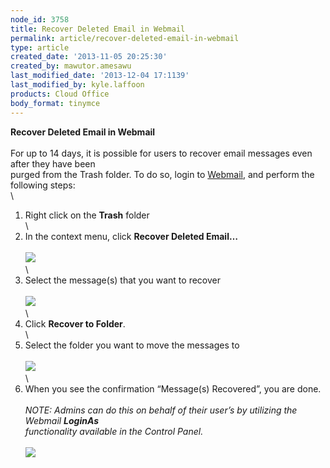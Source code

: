 ```yaml
---
node_id: 3758
title: Recover Deleted Email in Webmail
permalink: article/recover-deleted-email-in-webmail
type: article
created_date: '2013-11-05 20:25:30'
created_by: mawutor.amesawu
last_modified_date: '2013-12-04 17:1139'
last_modified_by: kyle.laffoon
products: Cloud Office
body_format: tinymce
---
```


**Recover Deleted Email in Webmail**\
\
For up to 14 days, it is possible for users to recover email messages
even after they have been\
purged from the Trash folder. To do so, login to
[Webmail](https://apps.rackspace.com "Webmail Login"), and perform the
following steps:\
\
1. Right click on the **Trash** folder\
\
2. In the context menu, click **Recover Deleted Email&mldr;**\
\
![](/knowledge_center/sites/default/files/field/image/RecoverDeleted_1.png)\
\
3. Select the message(s) that you want to recover\
\
![](/knowledge_center/sites/default/files/field/image/RecoverDeleted_2.png)\
\
4. Click **Recover to Folder**.\
\
5. Select the folder you want to move the messages to\
\
![](/knowledge_center/sites/default/files/field/image/RecoverDeleted_3.png)\
\
6. When you see the confirmation &ldquo;Message(s) Recovered&rdquo;, you are done.\
\
*NOTE: Admins can do this on behalf of their user&rsquo;s by utilizing the
Webmail **LoginAs***\
*functionality available in the Control Panel.*\
\
![](/knowledge_center/sites/default/files/field/image/recoverdeleted_4.png)

